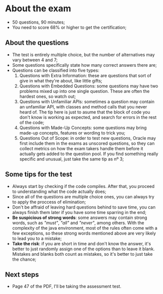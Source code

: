 # About the exam

* 50 questions, 90 minutes;
* You need to score 68% or higher to get the certification;

## About the questions
* The test is entirely multiple choice, but the number of alternatives may vary between 4 and 7;
* Some questions specifically state how many correct answers there are;
* Questions can be classified into five types:
  1. Questions with Extra Information: these are questions that sort of give in what they're about, like little gifts;
  2. Questions with Embedded Questions: some questions may have two problems mixed up into one single question. These are often the hardest ones, so watch out;
  3. Questions with Unfamiliar APIs: sometimes a question may contain an unfamiliar API, with classes and method calls that you never heard of. The tip here is just to asume that the block of code you don't know is working as expected, and search for errors in the rest of the code;
  4. Questions with Made-Up Concepts: some questions may bring made-up concepts, features or wording to trick you;
  5. Questions Out of Scope: in order to test new questions, Oracle may first include them in the exams as unscored questions, so they can collect metrics on how the exam takers handle them before it actually gets added to the question pool. If you find something really specific and unusual, just take the same tip as nº 3;

## Some tips for the test
* Always start by checking if the code compiles. After that, you proceed to understanding what the code actually does;
* Since all of the questions are multiple choice ones, you can always try to apply the proccess of elimination;
* Don't be affraid of leaving hard questions behind to save time, you can always finish them later if you have some time sparring in the end;
* **Be suspicious of strong words**: some answers may contain strong words, such as *"must"*, *"all"* and *"never"*, among others. With the complexity of the java environment, most of the rules often come with a few exceptions, so these strong words mentioned above are very likely to lead you to a mistake;
* **Take the risk**: if you are short in time and don't know the answer, it's better to just randomly assign one of the options than to leave it blank. Mistakes and blanks both count as mistakes, so it's better to just take the chance;

## Next steps

* Page 47 of the PDF, I'll be taking the assessment test.
